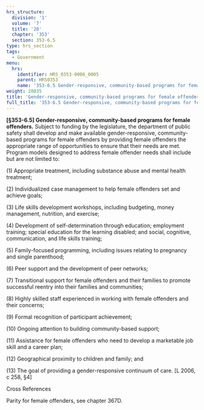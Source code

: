 ```yaml
---
hrs_structure:
  division: '1'
  volume: '7'
  title: '20'
  chapter: '353'
  section: 353-6.5
type: hrs_section
tags:
  - Government
menu:
  hrs:
    identifier: HRS_0353-0006_0005
    parent: HRS0353
    name: '353-6.5 Gender-responsive, community-based programs for female offenders'
weight: 28035
title: 'Gender-responsive, community-based programs for female offenders'
full_title: '353-6.5 Gender-responsive, community-based programs for female offenders'
---
```

**[§353-6.5] Gender-responsive, community-based programs for female offenders.** Subject to funding by the legislature, the department of public safety shall develop and make available gender-responsive, community-based programs for female offenders by providing female offenders the appropriate range of opportunities to ensure that their needs are met. Program models designed to address female offender needs shall include but are not limited to:

(1) Appropriate treatment, including substance abuse and mental health treatment;

(2) Individualized case management to help female offenders set and achieve goals;

(3) Life skills development workshops, including budgeting, money management, nutrition, and exercise;

(4) Development of self-determination through education; employment training; special education for the learning disabled; and social, cognitive, communication, and life skills training;

(5) Family-focused programming, including issues relating to pregnancy and single parenthood;

(6) Peer support and the development of peer networks;

(7) Transitional support for female offenders and their families to promote successful reentry into their families and communities;

(8) Highly skilled staff experienced in working with female offenders and their concerns;

(9) Formal recognition of participant achievement;

(10) Ongoing attention to building community-based support;

(11) Assistance for female offenders who need to develop a marketable job skill and a career plan;

(12) Geographical proximity to children and family; and

(13) The goal of providing a gender-responsive continuum of care. [L 2006, c 258, §4]

Cross References

Parity for female offenders, see chapter 367D.